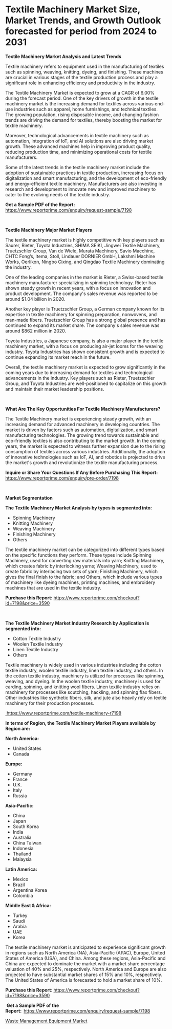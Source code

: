 <p><h1>Textile Machinery Market Size, Market Trends, and Growth Outlook forecasted for period from 2024 to 2031</h1></p><p><strong>Textile Machinery Market Analysis and Latest Trends</strong></p>
<p><p>Textile machinery refers to equipment used in the manufacturing of textiles such as spinning, weaving, knitting, dyeing, and finishing. These machines are crucial in various stages of the textile production process and play a significant role in enhancing efficiency and productivity in the industry.</p><p>The Textile Machinery Market is expected to grow at a CAGR of 6.00% during the forecast period. One of the key drivers of growth in the textile machinery market is the increasing demand for textiles across various end-use industries such as apparel, home furnishings, and technical textiles. The growing population, rising disposable income, and changing fashion trends are driving the demand for textiles, thereby boosting the market for textile machinery.</p><p>Moreover, technological advancements in textile machinery such as automation, integration of IoT, and AI solutions are also driving market growth. These advanced machines help in improving product quality, reducing production time, and minimizing operational costs for textile manufacturers.</p><p>Some of the latest trends in the textile machinery market include the adoption of sustainable practices in textile production, increasing focus on digitalization and smart manufacturing, and the development of eco-friendly and energy-efficient textile machinery. Manufacturers are also investing in research and development to innovate new and improved machinery to cater to the evolving needs of the textile industry.</p></p>
<p><strong>Get a Sample PDF of the Report:&nbsp;</strong> <a href="https://www.reportprime.com/enquiry/request-sample/7198">https://www.reportprime.com/enquiry/request-sample/7198</a></p>
<p>&nbsp;</p>
<p><strong>Textile Machinery Major Market Players</strong></p>
<p><p>The textile machinery market is highly competitive with key players such as Saurer, Rieter, Toyota Industries, SHIMA SEIKI, Jingwei Textile Machinery, Truetzschler Group, Van de Wiele, Murata Machinery, Savio Macchine, CHTC Fong’s, Itema, Stoll, Lindauer DORNIER GmbH, Lakshmi Machine Works, Oerlikon, Ningbo Cixing, and Qingdao Textile Machinery dominating the industry.</p><p>One of the leading companies in the market is Rieter, a Swiss-based textile machinery manufacturer specializing in spinning technology. Rieter has shown steady growth in recent years, with a focus on innovation and product development. The company's sales revenue was reported to be around $1.04 billion in 2020.</p><p>Another key player is Truetzschler Group, a German company known for its expertise in textile machinery for spinning preparation, nonwovens, and man-made fibers. Truetzschler Group has a strong global presence and has continued to expand its market share. The company's sales revenue was around $862 million in 2020.</p><p>Toyota Industries, a Japanese company, is also a major player in the textile machinery market, with a focus on producing air-jet looms for the weaving industry. Toyota Industries has shown consistent growth and is expected to continue expanding its market reach in the future.</p><p>Overall, the textile machinery market is expected to grow significantly in the coming years due to increasing demand for textiles and technological advancements in the industry. Key players such as Rieter, Truetzschler Group, and Toyota Industries are well-positioned to capitalize on this growth and maintain their market leadership positions.</p></p>
<p>&nbsp;</p>
<p><strong>What Are The Key Opportunities For Textile Machinery Manufacturers?</strong></p>
<p><p>The Textile Machinery market is experiencing steady growth, with an increasing demand for advanced machinery in developing countries. The market is driven by factors such as automation, digitalization, and smart manufacturing technologies. The growing trend towards sustainable and eco-friendly textiles is also contributing to the market growth. In the coming years, the market is expected to witness further expansion due to the rising consumption of textiles across various industries. Additionally, the adoption of innovative technologies such as IoT, AI, and robotics is projected to drive the market's growth and revolutionize the textile manufacturing process.</p></p>
<p><strong>Inquire or Share Your Questions If Any Before Purchasing This Report:</strong> <a href="https://www.reportprime.com/enquiry/pre-order/7198">https://www.reportprime.com/enquiry/pre-order/7198</a></p>
<p>&nbsp;</p>
<p><strong>Market Segmentation</strong></p>
<p><strong>The Textile Machinery Market Analysis by types is segmented into:</strong></p>
<p><ul><li>Spinning Machinery</li><li>Knitting Machinery</li><li>Weaving Machinery</li><li>Finishing Machinery</li><li>Others</li></ul></p>
<p><p>The textile machinery market can be categorized into different types based on the specific functions they perform. These types include Spinning Machinery, used for converting raw materials into yarn; Knitting Machinery, which creates fabric by interlocking yarns; Weaving Machinery, used to create fabric by interlacing two sets of yarn; Finishing Machinery, which gives the final finish to the fabric; and Others, which include various types of machinery like dyeing machines, printing machines, and embroidery machines that are used in the textile industry.</p></p>
<p><strong>Purchase this Report:&nbsp;</strong><a href="https://www.reportprime.com/checkout?id=7198&price=3590">https://www.reportprime.com/checkout?id=7198&price=3590</a></p>
<p>&nbsp;</p>
<p><strong>The Textile Machinery Market Industry Research by Application is segmented into:</strong></p>
<p><ul><li>Cotton Textile Industry</li><li>Woolen Textile Industry</li><li>Linen Textile Industry</li><li>Others</li></ul></p>
<p><p>Textile machinery is widely used in various industries including the cotton textile industry, woolen textile industry, linen textile industry, and others. In the cotton textile industry, machinery is utilized for processes like spinning, weaving, and dyeing. In the woolen textile industry, machinery is used for carding, spinning, and knitting wool fibers. Linen textile industry relies on machinery for processes like scutching, hackling, and spinning flax fibers. Other industries like synthetic fibers, silk, and jute also heavily rely on textile machinery for their production processes.</p></p>
<p><a href="https://www.reportprime.com/textile-machinery-r7198">&nbsp;https://www.reportprime.com/textile-machinery-r7198</a></p>
<p><strong>In terms of Region, the Textile Machinery Market Players available by Region are:</strong></p>
<p>
    <p> <strong> North America: </strong>
        <ul>
            <li>United States</li>
            <li>Canada</li>
        </ul>
        </p> 
    <p> <strong> Europe: </strong>
        <ul>
            <li>Germany</li>
            <li>France</li>
            <li>U.K.</li>
            <li>Italy</li>
            <li>Russia</li>
        </ul>
        </p> 
    <p> <strong> Asia-Pacific: </strong>
        <ul>
            <li>China</li>
            <li>Japan</li>
            <li>South Korea</li>
            <li>India</li>
            <li>Australia</li>
            <li>China Taiwan</li>
            <li>Indonesia</li>
            <li>Thailand</li>
            <li>Malaysia</li>
        </ul>
        </p> 
    <p> <strong> Latin America: </strong>
        <ul>
            <li>Mexico</li>
            <li>Brazil</li>
            <li>Argentina Korea</li>
            <li>Colombia</li>
        </ul>
        </p> 
    <p> <strong> Middle East & Africa: </strong>
        <ul>
            <li>Turkey</li>
            <li>Saudi</li>
            <li>Arabia</li>
            <li>UAE</li>
            <li>Korea</li>
        </ul>
    </p>
    </p>
<p><p>The textile machinery market is anticipated to experience significant growth in regions such as North America (NA), Asia-Pacific (APAC), Europe, United States of America (USA), and China. Among these regions, Asia-Pacific and China are expected to dominate the market with a market share percentage valuation of 40% and 25%, respectively. North America and Europe are also projected to have substantial market shares of 15% and 10%, respectively. The United States of America is forecasted to hold a market share of 10%.</p></p>
<p><strong>Purchase this Report: </strong><a href="https://www.reportprime.com/checkout?id=7198&price=3590">https://www.reportprime.com/checkout?id=7198&price=3590</a></p>
<p>&nbsp;<strong>Get a Sample PDF of the Report:&nbsp;&nbsp;</strong><a href="https://www.reportprime.com/enquiry/request-sample/7198">https://www.reportprime.com/enquiry/request-sample/7198</a></p>
<p><strong></strong></p>
<p><p><a href="https://github.com/GroverBarry/Market-Research-Report-List-4/blob/main/waste-management-equipment-market.md">Waste Management Equipment Market</a></p></p>